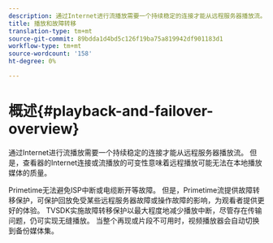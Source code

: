 ```yaml
---
description: 通过Internet进行流播放需要一个持续稳定的连接才能从远程服务器播放流。 但是，查看器的Internet连接或流播放的可变性意味着远程播放可能无法在本地播放媒体的质量。
title: 播放和故障转移
translation-type: tm+mt
source-git-commit: 89bdda1d4bd5c126f19ba75a819942df901183d1
workflow-type: tm+mt
source-wordcount: '158'
ht-degree: 0%

---
```



# 概述{#playback-and-failover-overview}

通过Internet进行流播放需要一个持续稳定的连接才能从远程服务器播放流。 但是，查看器的Internet连接或流播放的可变性意味着远程播放可能无法在本地播放媒体的质量。

Primetime无法避免ISP中断或电缆断开等故障。 但是，Primetime流提供故障转移保护，可保护回放免受某些远程服务器故障或操作故障的影响，为观看者提供更好的体验。 TVSDK实施故障转移保护以最大程度地减少播放中断，尽管存在传输问题，仍可实现无缝播放。 当整个再现或片段不可用时，视频播放器会自动切换到备份媒体集。
